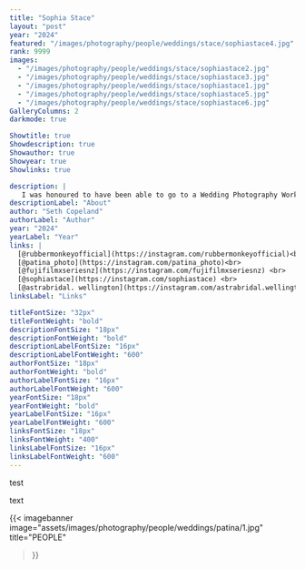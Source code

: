 ```yaml
---
title: "Sophia Stace"
layout: "post"
year: "2024"
featured: "/images/photography/people/weddings/stace/sophiastace4.jpg"
rank: 9999
images:
  - "/images/photography/people/weddings/stace/sophiastace2.jpg"
  - "/images/photography/people/weddings/stace/sophiastace3.jpg"
  - "/images/photography/people/weddings/stace/sophiastace1.jpg"
  - "/images/photography/people/weddings/stace/sophiastace5.jpg"
  - "/images/photography/people/weddings/stace/sophiastace6.jpg"
GalleryColumns: 2
darkmode: true

Showtitle: true
Showdescription: true
Showauthor: true
Showyear: true
Showlinks: true

description: |
   I was honoured to have been able to go to a Wedding Photography Workshop hosted at [@rubbermonkeyofficial](https://instagram.com/rubbermonkeyofficial) Presented by [@patina_photo](https://instagram.com/patina_photo) & sponsored by [@fujifilmxseriesnz](https://instagram.com/fujifilmxseriesnz) The glorious model in this photo is the one and only [@sophiastace](https://instagram.com/sophiastace) and the wedding dress is from [@astrabridal. wellington](https://instagram.com/astrabridal.wellington).
descriptionLabel: "About"
author: "Seth Copeland"
authorLabel: "Author"
year: "2024"
yearLabel: "Year"
links: |
  [@rubbermonkeyofficial](https://instagram.com/rubbermonkeyofficial)<br>
  [@patina_photo](https://instagram.com/patina_photo)<br>
  [@fujifilmxseriesnz](https://instagram.com/fujifilmxseriesnz) <br>
  [@sophiastace](https://instagram.com/sophiastace) <br>
  [@astrabridal. wellington](https://instagram.com/astrabridal.wellington)
linksLabel: "Links"

titleFontSize: "32px"
titleFontWeight: "bold"
descriptionFontSize: "18px"
descriptionFontWeight: "bold"
descriptionLabelFontSize: "16px"
descriptionLabelFontWeight: "600"
authorFontSize: "18px"
authorFontWeight: "bold"
authorLabelFontSize: "16px"
authorLabelFontWeight: "600"
yearFontSize: "18px"
yearFontWeight: "bold"
yearLabelFontSize: "16px"
yearLabelFontWeight: "600"
linksFontSize: "18px"
linksFontWeight: "400"
linksLabelFontSize: "16px"
linksLabelFontWeight: "600"
---
```



test

text


{{< imagebanner
  image="assets/images/photography/people/weddings/patina/1.jpg"
  title="PEOPLE"
>}}
<br>